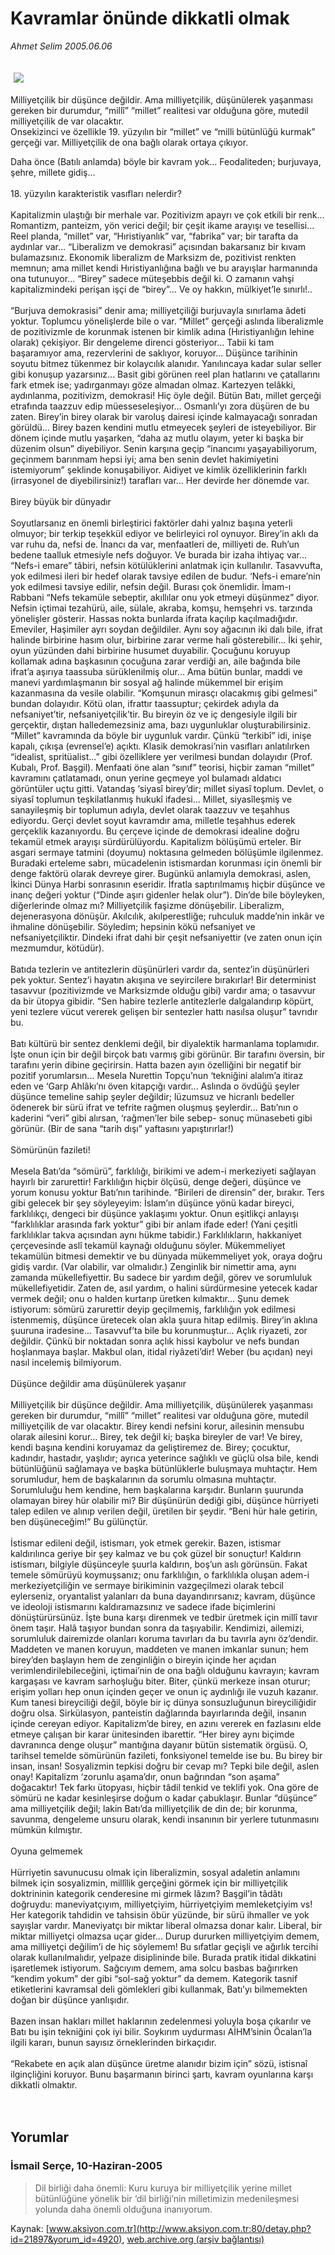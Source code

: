 # Kavramlar önünde dikkatli olmak

*Ahmet Selim 2005.06.06*

<div bgcolor="#FFFEF6">
 <font>
  <img border="0" height="1" src="/web/20060113125916im_/http://www.aksiyon.com.tr/images/blank.gif"/>
 </font>
 <font class="content">
  <p>
   <img border="0" hspace="5" src="http://web.archive.org/web/20060113125916im_/http://www.aksiyon.com.tr/resim/blank.gif" vspace="5"/>
  </p>
 </font>
 <font class="content">
  Milliyetçilik bir düşünce değildir. Ama milliyetçilik, düşünülerek yaşanması gereken bir durumdur, “millî” “millet” realitesi var olduğuna göre, mutedil milliyetçilik de var olacaktır.
  <br>
   Onsekizinci ve özellikle 19. yüzyılın bir “millet” ve “milli bütünlüğü kurmak” gerçeği var. Milliyetçilik de ona bağlı olarak ortaya çıkıyor.
  </br>
 </font>
 <p>
  <font class="content">
   Daha önce (Batılı anlamda) böyle bir kavram yok... Feodaliteden; burjuvaya, şehre, millete gidiş...
   <br>
    <br/>
    18. yüzyılın karakteristik vasıfları nelerdir?
    <br/>
    <br/>
    Kapitalizmin ulaştığı bir merhale var. Pozitivizm apayrı ve çok etkili bir renk... Romantizm, panteizm, yön verici değil; bir çeşit ikame arayışı ve tesellisi... Reel planda, “millet” var, “Hıristiyanlık” var, “fabrika” var; bir tarafta da aydınlar var... “Liberalizm ve demokrasi” açısından bakarsanız bir kıvam bulamazsınız. Ekonomik liberalizm de Marksizm de, pozitivist renkten memnun; ama millet kendi Hıristiyanlığına bağlı ve bu arayışlar harmanında ona tutunuyor... “Birey” sadece müteşebbis değil ki. O zamanın vahşi kapitalizmindeki perişan işçi de “birey”... Ve oy hakkın, mülkiyet’le sınırlı!..
    <br/>
    <br/>
    “Burjuva demokrasisi” denir ama; milliyetçiliği burjuvayla sınırlama âdeti yoktur. Toplumcu yönelişlerde bile o var. “Millet” gerçeği aslında liberalizmle de pozitivizmle de korunmak istenen bir kimlik adına (Hıristiyanlığın lehine olarak) çekişiyor. Bir dengeleme direnci gösteriyor... Tabii ki tam başaramıyor ama, rezervlerini de saklıyor, koruyor... Düşünce tarihinin soyutu bitmez tükenmez bir kolaycılık alanıdır. Yanılıncaya kadar sular seller gibi konuşup yazarsınız... Basit gibi görünen reel plan hatlarını ve çatallarını fark etmek ise; yadırganmayı göze almadan olmaz. Kartezyen telâkki, aydınlanma, pozitivizm, demokrasi! Hiç öyle değil. Bütün Batı, millet gerçeği etrafında taazzuv edip müesseseleşiyor... Osmanlı’yı zora düşüren de bu zaten. Birey’in birey olarak bir varoluş dairesi içinde kalmayacağı sonradan görüldü... Birey bazen kendini mutlu etmeyecek şeyleri de isteyebiliyor. Bir dönem içinde mutlu yaşarken, “daha az mutlu olayım, yeter ki başka bir düzenim olsun” diyebiliyor. Senin karşına geçip “inancımı yaşayabiliyorum, geçinmem barınmam hepsi iyi; ama ben senin devlet hakimiyetini istemiyorum” şeklinde konuşabiliyor. Aidiyet ve kimlik özelliklerinin farklı (irrasyonel de diyebilirsiniz!) tarafları var... Her devirde her dönemde var.
    <br/>
    <br/>
    Birey büyük bir dünyadır
    <br/>
    <br/>
    Soyutlarsanız en önemli birleştirici faktörler dahi yalnız başına yeterli olmuyor; bir terkip teşekkül ediyor ve belirleyici rol oynuyor. Birey’in aklı da var ruhu da, nefsi de. İnancı da var, menfaatleri de, milliyeti de. Ruh’un bedene taalluk etmesiyle nefs doğuyor. Ve burada bir izaha ihtiyaç var... “Nefs-i emare” tâbiri, nefsin kötülüklerini anlatmak için kullanılır. Tasavvufta, yok edilmesi ileri bir hedef olarak tavsiye edilen de budur. ‘Nefs-i emare’nin yok edilmesi tavsiye edilir, nefsin değil. Burası çok önemlidir. İmam-ı Rabbani “Nefs tekamüle sebeptir, akıllılar onu yok etmeyi düşünmez” diyor. Nefsin içtimai tezahürü, aile, sülale, akraba, komşu, hemşehri vs. tarzında yönelişler gösterir. Hassas nokta bunlarda ifrata kaçılıp kaçılmadığıdır. Emeviler, Haşimiler ayrı soydan değildiler. Aynı soy ağacının iki dalı bile, ifrat halinde birbirine hasım olur, birbirine zarar verme hali gösterebilir... İki şehir, oyun yüzünden dahi birbirine husumet duyabilir. Çocuğunu koruyup kollamak adına başkasının çocuğuna zarar verdiği an, aile bağında bile ifrat’a aşırıya taassuba sürüklenilmiş olur... Ama bütün bunlar, maddi ve manevi yardımlaşmanın bir sosyal ağ halinde mükemmel bir erişim kazanmasına da vesile olabilir. “Komşunun mirasçı olacakmış gibi gelmesi” bundan dolayıdır. Kötü olan, ifrattır taassuptur; çekirdek adıyla da nefsaniyet’tir, nefsaniyetçilik’tir. Bu bireyin öz ve iç dengesiyle ilgili bir gerçektir, dıştan halledemezsiniz ama, bazı uygunluklar oluşturabilirsiniz. “Millet” kavramında da böyle bir uygunluk vardır. Çünkü “terkibî” idi, inişe kapalı, çıkışa (evrensel’e) açıktı. Klasik demokrasi’nin vasıfları anlatılırken “idealist, spritüalist...” gibi özelliklere yer verilmesi bundan dolayıdır (Prof. Kubalı, Prof. Başgil). Menfaati öne alan “sınıf” teorisi, hiçbir zaman “millet” kavramını çatlatamadı, onun yerine geçmeye yol bulamadı aldatıcı görüntüler uçtu gitti. Vatandaş ‘siyasî birey’dir; millet siyasî toplum. Devlet, o siyasî toplumun teşkilatlanmış hukukî ifadesi... Millet, siyasîleşmiş ve sanayileşmiş bir toplumun adıyla, devlet olarak taazzuv ve teşahhus ediyordu. Gerçi devlet soyut kavramdır ama, milletle teşahhus ederek gerçeklik kazanıyordu. Bu çerçeve içinde de demokrasi idealine doğru tekamül etmek arayışı sürdürülüyordu. Kapitalizm bölüşümü erteler. Bir asgari sermaye tatmini (doyumu) noktasına gelmeden bölüşümle ilgilenmez. Buradaki erteleme sabrı, mücadelenin istismardan korunması için önemli bir denge faktörü olarak devreye girer. Bugünkü anlamıyla demokrasi, aslen, İkinci Dünya Harbi sonrasının eseridir. İfratla saptırılmamış hiçbir düşünce ve inanç değeri yoktur (“Dinde aşırı gidenler helak olur”). Din’de bile böyleyken, diğerlerinde olmaz mı? Milliyetçilik faşizme dönüşebilir. Liberalizm, dejenerasyona dönüşür. Akılcılık, akılperestliğe; ruhculuk madde’nin inkâr ve ihmaline dönüşebilir. Söyledim; hepsinin kökü nefsaniyet ve nefsaniyetçiliktir. Dindeki ifrat dahi bir çeşit nefsaniyettir (ve zaten onun için mezmumdur, kötüdür).
    <br/>
    <br/>
    Batıda tezlerin ve antitezlerin düşünürleri vardır da, sentez’in düşünürleri pek yoktur. Sentez’i hayatın akışına ve seyircilere bırakırlar! Bir determinist tasavvur (pozitivizmde ve Marksizmde olduğu gibi) vardır ama; o tasavvur da bir ütopya gibidir. “Sen habire tezlerle antitezlerle dalgalandırıp köpürt, yeni tezlere vücut vererek gelişen bir sentezler hattı nasılsa oluşur” tavrıdır bu.
    <br/>
    <br/>
    Batı kültürü bir sentez denklemi değil, bir diyalektik harmanlama toplamıdır. İşte onun için bir değil  birçok batı varmış gibi görünür. Bir tarafını översin, bir tarafını yerin dibine geçirirsin. Hatta bazen ayın özelliğini bir negatif bir pozitif yorumlarsın... Mesela Nurettin Topçu’nun ‘tekniğini alalım’a itiraz eden ve ‘Garp Ahlâkı’nı öven kitapçığı vardır... Aslında o övdüğü şeyler düşünce temeline sahip şeyler değildir; lüzumsuz ve hicranlı bedeller ödenerek bir sürü ifrat ve tefrite rağmen oluşmuş şeylerdir... Batı’nın o kaderini “veri” gibi alırsan, ‘rağmen’ler bile sebep- sonuç münasebeti gibi görünür. (Bir de sana “tarih dışı” yaftasını yapıştırırlar!)
    <br/>
    <br/>
    Sömürünün fazileti!
    <br/>
    <br/>
    Mesela Batı’da “sömürü”, farklılığı, birikimi ve adem-i merkeziyeti sağlayan hayırlı bir zarurettir! Farklılığın hiçbir ölçüsü, denge değeri, düşünce ve yorum konusu yoktur Batı’nın tarihinde. “Birileri de dirensin” der, bırakır. Ters gibi gelecek bir şey söyleyeyim: İslam’ın düşünce yönü kadar bireyci, farklılıkçı, dengeci bir düşünce yaklaşımı yoktur. Onun eşitlikçi anlayışı “farklılıklar arasında fark yoktur” gibi bir anlam ifade eder! (Yani çeşitli farklılıklar takva açısından aynı hükme tabidir.) Farklılıkların, hakkaniyet çerçevesinde aslî tekamül kaynağı olduğunu söyler. Mükemmeliyet tekamülün bitmesi demektir ve bu dünyada mükemmeliyet yok, oraya doğru gidiş vardır. (Var olabilir, var olmalıdır.) Zenginlik bir nimettir ama, aynı zamanda mükellefiyettir. Bu sadece bir yardım değil, görev ve sorumluluk mükellefiyetidir. Zaten de, asıl yardım, o halini sürdürmesine yetecek kadar vermek değil; onu o halden kurtarıp üretken kılmaktır... Şunu demek istiyorum: sömürü zarurettir deyip geçilmemiş, farklılığın yok edilmesi istenmemiş, düşünce üretecek olan akla şuura hitap edilmiş. Birey’in aklına şuuruna iradesine... Tasavvuf’ta bile bu korunmuştur... Açlık riyazeti, zor değildir. Çünkü bir noktadan sonra açlık hissi kaybolur ve nefs bundan hoşlanmaya başlar. Makbul olan, itidal riyâzeti’dir! Weber (bu açıdan) neyi nasıl incelemiş bilmiyorum.
    <br/>
    <br/>
    Düşünce değildir ama düşünülerek yaşanır
    <br/>
    <br/>
    Milliyetçilik bir düşünce değildir. Ama milliyetçilik, düşünülerek yaşanması gereken bir durumdur, “millî” “millet” realitesi var olduğuna göre, mutedil milliyetçilik de var olacaktır. Birey kendi nefsini korur, ailesinin mensubu olarak ailesini korur... Birey, tek değil ki; başka bireyler de var! Ve birey, kendi başına kendini koruyamaz da geliştiremez de. Birey; çocuktur, kadındır, hastadır, yaşlıdır; ayrıca yeterince sağlıklı ve güçlü olsa bile, kendi bütünlüğünü sağlamaya ve başka bütünlüklerle buluşmaya muhtaçtır. Hem sorumludur, hem de başkalarının da sorumlu olmasına muhtaçtır. Sorumluluğu hem kendine, hem başkalarına karşıdır. Bunların şuurunda olamayan birey hür olabilir mi? Bir düşünürün dediği gibi, düşünce hürriyeti talep edilen ve alınıp verilen değil, üretilen bir şeydir. “Beni hür hale getirin, ben düşüneceğim!” Bu gülünçtür.
    <br/>
    <br/>
    İstismar edileni değil, istismarı, yok etmek gerekir. Bazen, istismar kaldırılınca geriye bir şey kalmaz ve bu çok güzel bir sonuçtur! Kaldırın istismarı, bilgiyle düşünceyle şuurla kaldırın, boş’un aslı görünsün. Fakat temele sömürüyü koymuşsanız; onu farklılığın, o farklılıkla oluşan adem-i merkeziyetçiliğin ve sermaye birikiminin vazgeçilmezi olarak tebcil eylerseniz, oryantalist yalanları da buna dayandırırsanız; kavram, düşünce ve ideoloji istismarını kaldıramazsınız ve sadece ifade biçimlerini dönüştürürsünüz. İşte buna karşı direnmek ve tedbir üretmek için millî tavır önem taşır. Halâ taşıyor bundan sonra da taşıyabilir. Kendimizi, ailemizi, sorumluluk dairemizde olanları koruma tavırları da bu tavırla aynı öz’dendir. Maddeten ve manen koruyun, maddeten ve manen imkanlar sunun; hem birey’den başlayın hem de zenginliğin o bireyin içinde her açıdan verimlendirilebileceğini, içtimai’nin de ona bağlı olduğunu kavrayın; kavram kargaşası ve kavram sarhoşluğu biter. Biter, çünkü merkeze insan oturur; erişim yolları hep onun içinden geçer ve onun iç aydınlığı ile vuzuh kazanır. Kum tanesi bireyciliği değil, böyle bir iç dünya sonsuzluğunun bireyciliğidir doğru olsa. Sirkülasyon, panteistin dağlarında bayırlarında değil, insanın içinde cereyan ediyor. Kapitalizm’de birey, en azını vererek en fazlasını elde etmeye çalışan bir karar ünitesinden ibarettir. “Her birey aynı biçimde davranınca denge oluşur” mantığına dayanır bütün sistematik örgüsü. O, tarihsel temelde sömürünün fazileti, fonksiyonel temelde ise bu. Bu birey bir insan, insan! Sosyalizmin tepkisi doğru bir cevap mı? Tepki bile değil, aslen onay! Kapitalizm ‘zorunlu aşama’dır, onun bağrından “son aşama” doğacaktır! Tek farkı ütopyası, hiçbir tâdil tenkid ve teklifi yok. Ona göre de sömürü ne kadar kesinleşirse doğum o kadar çabuklaşır. Bunlar “düşünce” ama milliyetçilik değil; lakin Batı’da milliyetçilik de din de; bir korunma, savunma, dengeleme unsuru olarak, kendi insanının bir yerlere tutunmasını mümkün kılmıştır.
    <br/>
    <br/>
    Oyuna gelmemek
    <br/>
    <br/>
    Hürriyetin savunucusu olmak için liberalizmin, sosyal adaletin anlamını bilmek için sosyalizmin, millîlik gerçeğini görmek için bir milliyetçilik doktrininin kategorik cenderesine mi girmek lâzım? Başgil’in tâdâtı doğruydu: maneviyatçıyım, milliyetçiyim, hürriyetçiyim memleketçiyim vs! Her kategorik tahdidin ve tahsisin öbür yüzünde, bir sürü ihmaller ve yok sayışlar vardır. Maneviyatçı bir miktar liberal olmazsa donar kalır. Liberal, bir miktar milliyetçi olmazsa uçar gider... Durup dururken milliyetçiyim demem, ama milliyetçi değilim’i de hiç söylemem! Bu sıfatlar geçişli ve ağırlık tercihi olarak kullanılmalıdır, yelpaze disiplininde bile. Burada pratik itidal dikkatini işaretlemek istiyorum. Sağcıyım demem, ama solcu basbas bağırırken “kendim yokum” der gibi “sol-sağ yoktur” da demem. Kategorik tasnif etiketlerini kavramsal deli gömlekleri gibi kullanmak, Batı’yı bilmemekten doğan bir düşünce yanlışıdır.
    <br/>
    <br/>
    Bazen insan hakları millet haklarının zedelenmesi yoluyla boşa çıkarılır ve Batı bu işin tekniğini çok iyi bilir. Soykırım uydurması AİHM’sinin Öcalan’la ilgili kararı, bunun sayısız örneklerinden birkaçıdır.
    <br/>
    <br/>
    “Rekabete en açık alan düşünce üretme alanıdır bizim için” sözü, istisnaî ilginçliğini koruyor. Bunu başarmanın birinci şartı, kavram oyunlarına karşı dikkatli olmaktır.
    <br/>
   </br>
  </font>
  <br/>
  <!---- YAZI SONU ----------->
 </p>
</div>


## Yorumlar

### İsmail Serçe, 10-Haziran-2005
> Dil birliği daha önemli: 
> Kuru kuruya bir milliyetçilik yerine millet bütünlüğüne yönelik bir ‘dil birliği’nin milletimizin medenileşmesi yolunda daha önemli olduğuna inanıyorum.

Kaynak: [www.aksiyon.com.tr](http://www.aksiyon.com.tr:80/detay.php?id=21897&yorum_id=4920), [web.archive.org (arşiv bağlantısı)](http://web.archive.org/web/20060113125916/http://www.aksiyon.com.tr:80/detay.php?id=21897&yorum_id=4920)
